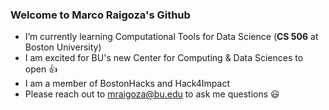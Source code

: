 ### Welcome to Marco Raigoza's Github

- I’m currently learning Computational Tools for Data Science (**CS 506** at Boston University)
- I am excited for BU's new Center for Computing & Data Sciences to open :thumbsup:
- I am a member of BostonHacks and Hack4Impact
- Please reach out to mraigoza@bu.edu to ask me questions :smiley: